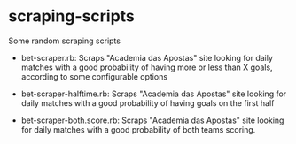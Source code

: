 # scraping-scripts

Some random scraping scripts

- bet-scraper.rb: Scraps "Academia das Apostas" site looking for daily matches with a good probability of having more or less than X goals, according to some configurable options

- bet-scraper-halftime.rb: Scraps "Academia das Apostas" site looking for daily matches with a good probability of having goals on the first half

- bet-scraper-both.score.rb: Scraps "Academia das Apostas" site looking for daily matches with a good probability of both teams scoring.
